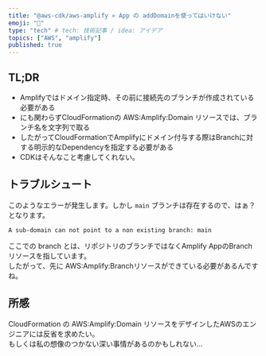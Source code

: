 ```yaml
---
title: "@aws-cdk/aws-amplify » App の addDomainを使ってはいけない"
emoji: "🔖"
type: "tech" # tech: 技術記事 / idea: アイデア
topics: ["AWS", "amplify"]
published: true
---
```


## TL;DR

- Amplifyではドメイン指定時、その前に接続先のブランチが作成されている必要がある
- にも関わらずCloudFormationの AWS:Amplify:Domain リソースでは、ブランチ名を文字列で取る
- したがってCloudFormationでAmplifyにドメイン付与する際はBranchに対する明示的なDependencyを指定する必要がある
- CDKはそんなこと考慮してくれない。

## トラブルシュート

このようなエラーが発生します。しかし `main` ブランチは存在するので、はぁ？となります。

```
A sub-domain can not point to a non existing branch: main
```

ここでの branch とは、リポジトリのブランチではなくAmplify AppのBranchリソースを指しています。  
したがって、先に AWS:Amplify:Branchリソースができている必要があるんですね。


## 所感

CloudFormation の AWS:Amplify:Domain リソースをデザインしたAWSのエンジニアには反省を求めたい。  
もしくは私の想像のつかない深い事情があるのかもしれない...
